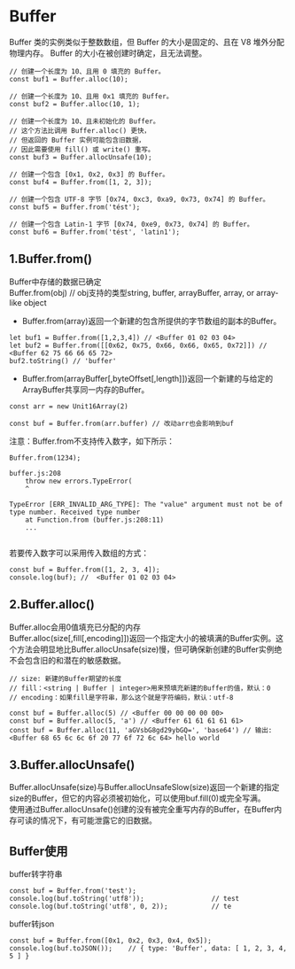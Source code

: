 # Buffer
Buffer 类的实例类似于整数数组，但 Buffer 的大小是固定的、且在 V8 堆外分配物理内存。 Buffer 的大小在被创建时确定，且无法调整。
```
// 创建一个长度为 10、且用 0 填充的 Buffer。
const buf1 = Buffer.alloc(10);

// 创建一个长度为 10、且用 0x1 填充的 Buffer。 
const buf2 = Buffer.alloc(10, 1);

// 创建一个长度为 10、且未初始化的 Buffer。
// 这个方法比调用 Buffer.alloc() 更快，
// 但返回的 Buffer 实例可能包含旧数据，
// 因此需要使用 fill() 或 write() 重写。
const buf3 = Buffer.allocUnsafe(10);

// 创建一个包含 [0x1, 0x2, 0x3] 的 Buffer。
const buf4 = Buffer.from([1, 2, 3]);

// 创建一个包含 UTF-8 字节 [0x74, 0xc3, 0xa9, 0x73, 0x74] 的 Buffer。
const buf5 = Buffer.from('tést');

// 创建一个包含 Latin-1 字节 [0x74, 0xe9, 0x73, 0x74] 的 Buffer。
const buf6 = Buffer.from('tést', 'latin1');
```
## 1.Buffer.from()
Buffer中存储的数据已确定  
Buffer.from(obj) // obj支持的类型string, buffer, arrayBuffer, array, or array-like object  
- Buffer.from(array)返回一个新建的包含所提供的字节数组的副本的Buffer。
```
let buf1 = Buffer.from([1,2,3,4]) // <Buffer 01 02 03 04>
let buf2 = Buffer.from([[0x62, 0x75, 0x66, 0x66, 0x65, 0x72]]) // <Buffer 62 75 66 66 65 72>
buf2.toString() // 'buffer'
```
- Buffer.from(arrayBuffer[,byteOffset[,length]])返回一个新建的与给定的ArrayBuffer共享同一内存的Buffer。
```
const arr = new Unit16Array(2)

const buf = Buffer.from(arr.buffer) // 改动arr也会影响到buf
```
注意：Buffer.from不支持传入数字，如下所示：
```
Buffer.from(1234);

buffer.js:208
    throw new errors.TypeError(
    ^

TypeError [ERR_INVALID_ARG_TYPE]: The "value" argument must not be of type number. Received type number
    at Function.from (buffer.js:208:11)
    ...
    

```
若要传入数字可以采用传入数组的方式：
```
const buf = Buffer.from([1, 2, 3, 4]);
console.log(buf); //  <Buffer 01 02 03 04>

```
## 2.Buffer.alloc()
Buffer.alloc会用0值填充已分配的内存  
Buffer.alloc(size[,fill[,encoding]])返回一个指定大小的被填满的Buffer实例。这个方法会明显地比Buffer.allocUnsafe(size)慢，但可确保新创建的Buffer实例绝不会包含旧的和潜在的敏感数据。
```
// size: 新建的Buffer期望的长度
// fill：<string | Buffer | integer>用来预填充新建的Buffer的值，默认：0
// encoding：如果fill是字符串，那么这个就是字符编码，默认：utf-8

const buf = Buffer.alloc(5) // <Buffer 00 00 00 00 00>
const buf = Buffer.alloc(5, 'a') // <Buffer 61 61 61 61 61>
const buf = Buffer.alloc(11, 'aGVsbG8gd29ybGQ=', 'base64') // 输出: <Buffer 68 65 6c 6c 6f 20 77 6f 72 6c 64> hello world
```
## 3.Buffer.allocUnsafe() 
Buffer.allocUnsafe(size)与Buffer.allocUnsafeSlow(size)返回一个新建的指定size的Buffer，但它的内容必须被初始化，可以使用buf.fill(0)或完全写满。  
使用通过Buffer.allocUnsafe()创建的没有被完全重写内存的Buffer，在Buffer内存可读的情况下，有可能泄露它的旧数据。
## Buffer使用
buffer转字符串
```
const buf = Buffer.from('test');
console.log(buf.toString('utf8'));                 // test
console.log(buf.toString('utf8', 0, 2));           // te

```
buffer转json
```
const buf = Buffer.from([0x1, 0x2, 0x3, 0x4, 0x5]);
console.log(buf.toJSON());    // { type: 'Buffer', data: [ 1, 2, 3, 4, 5 ] }

```